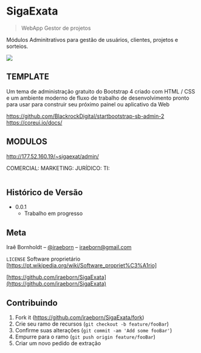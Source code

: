 # SigaExata
> WebApp Gestor de projetos

Módulos Adminitrativos para gestão de usuários, clientes, projetos e sorteios.

![](http://177.52.160.19/~sigaexat/admin/img/splash-login.jpg)

## TEMPLATE

Um tema de administração gratuito do Bootstrap 4 criado com HTML / CSS e um ambiente moderno de fluxo de trabalho de desenvolvimento pronto para usar para construir seu próximo painel ou aplicativo da Web

https://github.com/BlackrockDigital/startbootstrap-sb-admin-2
https://coreui.io/docs/

## MODULOS
http://177.52.160.19/~sigaexat/admin/

COMERCIAL:
MARKETING:
JURÍDICO:
TI:

```sh

```

## Histórico de Versão

* 0.0.1
    * Trabalho em progresso

## Meta

Iraê Bornholdt – [@iraeborn](https://twitter.com/iraeborn) – iraeborn@gmail.com

``LICENSE`` Software proprietário [https://pt.wikipedia.org/wiki/Software_propriet%C3%A1rio]

[https://github.com/iraeborn/SigaExata](https://github.com/iraeborn/SigaExata)

## Contribuindo

1. Fork it (<https://github.com/iraeborn/SigaExata/fork>)
2. Crie seu ramo de recursos (`git checkout -b feature/fooBar`)
3. Confirme suas alterações (`git commit -am 'Add some fooBar'`)
4. Empurre para o ramo (`git push origin feature/fooBar`)
5. Criar um novo pedido de extração

